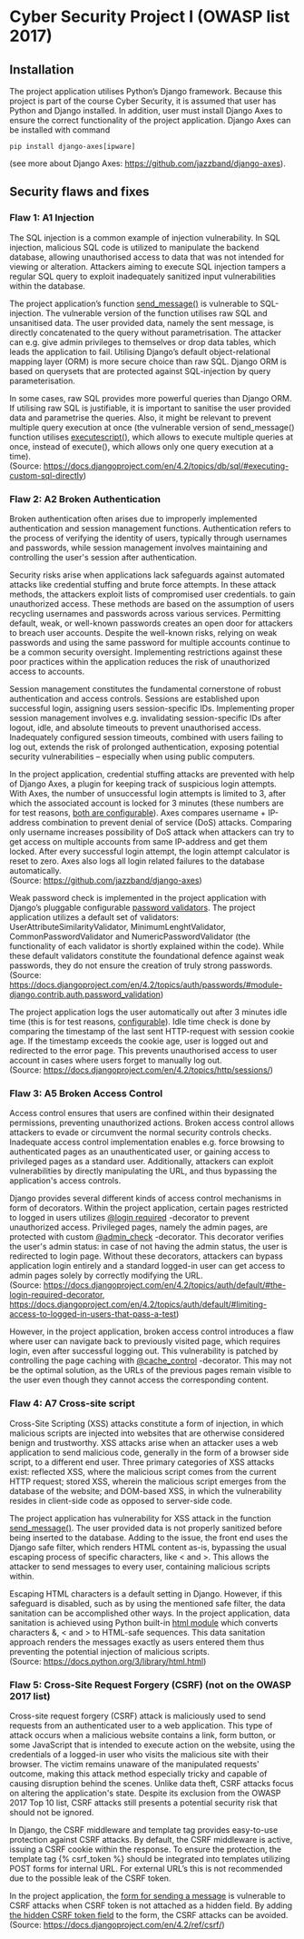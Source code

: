 # Cyber Security Project I (OWASP list 2017)

## Installation
The project application utilises Python’s Django framework. Because this project is part of the course Cyber Security, it is assumed that user has Python and Django installed. In addition, user must install Django Axes to ensure the correct functionality of the project application. Django Axes can be installed with command 
```
pip install django-axes[ipware]
```
(see more about Django Axes: https://github.com/jazzband/django-axes). 

## Security flaws and fixes

### Flaw 1: A1 Injection
The SQL injection is a common example of injection vulnerability. In SQL injection, malicious SQL code is utilized to manipulate the backend database, allowing unauthorised access to data that was not intended for viewing or alteration. Attackers aiming to execute SQL injection tampers a regular SQL query to exploit inadequately sanitized input vulnerabilities within the database.  

The project application’s function [send_message()](https://github.com/Na-na13/cyber-security-project-i/blob/8de972f38bd5bae1b2af121e4b86bcc16669f3fa/project/src/views.py#L122) is vulnerable to SQL-injection. The vulnerable version of the function utilises raw SQL and unsanitised data. The user provided data, namely the sent message, is directly concatenated to the query without parametrisation. The attacker can e.g. give admin privileges to themselves or drop data tables, which leads the application to fail. Utilising Django’s default object-relational mapping layer (ORM) is more secure choice than raw SQL. Django ORM is based on querysets that are protected against SQL-injection by query parameterisation.  

In some cases, raw SQL provides more powerful queries than Django ORM. If utilising raw SQL is justifiable, it is important to sanitise the user provided data and parametrise the queries. Also, it might be relevant to prevent multiple query execution at once (the vulnerable version of send_message() function utilises [executescript()](https://github.com/Na-na13/cyber-security-project-i/blob/8de972f38bd5bae1b2af121e4b86bcc16669f3fa/project/src/views.py#L140), which allows to execute multiple queries at once, instead of execute(), which allows only one query execution at a time).  
(Source: https://docs.djangoproject.com/en/4.2/topics/db/sql/#executing-custom-sql-directly)

### Flaw 2: A2 Broken Authentication
Broken authentication often arises due to improperly implemented authentication and session management functions. Authentication refers to the process of verifying the identity of users, typically through usernames and passwords, while session management involves maintaining and controlling the user's session after authentication.  

Security risks arise when applications lack safeguards against automated attacks like credential stuffing and brute force attempts. In these attack methods, the attackers exploit lists of compromised user credentials. to gain unauthorized access. These methods are based on the assumption of users recycling usernames and passwords across various services. Permitting default, weak, or well-known passwords creates an open door for attackers to breach user accounts.  Despite the well-known risks, relying on weak passwords and using the same password for multiple accounts continue to be a common security oversight. Implementing restrictions against these poor practices within the application reduces the risk of unauthorized access to accounts.  

Session management constitutes the fundamental cornerstone of robust authentication and access controls. Sessions are established upon successful login, assigning users session-specific IDs. Implementing proper session management involves e.g. invalidating session-specific IDs after logout, idle, and absolute timeouts to prevent unauthorised access. Inadequately configured session timeouts, combined with users failing to log out, extends the risk of prolonged authentication, exposing potential security vulnerabilities – especially when using public computers.  

In the project application, credential stuffing attacks are prevented with help of Django Axes, a plugin for keeping track of suspicious login attempts. With Axes, the number of unsuccessful login attempts is limited to 3, after which the associated account is locked for 3 minutes (these numbers are for test reasons, [both are configurable](https://github.com/Na-na13/cyber-security-project-i/blob/1abadf057979012224c3889cb481172fe4ce0bb3/project/project/settings.py#L143)). Axes compares username + IP-address combination to prevent denial of service (DoS) attacks. Comparing only username increases possibility of DoS attack when attackers can try to get access on multiple accounts from same IP-address and get them locked. After every successful login attempt, the login attempt calculator is reset to zero. Axes also logs all login related failures to the database automatically.  
(Source: https://github.com/jazzband/django-axes)  

Weak password check is implemented in the project application with Django’s pluggable configurable [password validators](https://github.com/Na-na13/cyber-security-project-i/blob/1abadf057979012224c3889cb481172fe4ce0bb3/project/project/settings.py#L98). The project application utilizes a default set of validators: UserAttributeSimilarityValidator, MinimumLenghtValidator, CommonPasswordValidator and NumericPasswordValidator (the functionality of each validator is shortly explained within the code). While these default validators constitute the foundational defence against weak passwords, they do not ensure the creation of truly strong passwords.  
(Source: https://docs.djangoproject.com/en/4.2/topics/auth/passwords/#module-django.contrib.auth.password_validation)  

The project application logs the user automatically out after 3 minutes idle time (this is for test reasons, [configurable](https://github.com/Na-na13/cyber-security-project-i/blob/1abadf057979012224c3889cb481172fe4ce0bb3/project/project/settings.py#L139)). Idle time check is done by comparing the timestamp of the last sent HTTP-request with session cookie age. If the timestamp exceeds the cookie age, user is logged out and redirected to the error page. This prevents unauthorised access to user account in cases where users forget to manually log out.  
(Source: https://docs.djangoproject.com/en/4.2/topics/http/sessions/)

### Flaw 3: A5 Broken Access Control
Access control ensures that users are confined within their designated permissions, preventing unauthorized actions. Broken access control allows attackers to evade or circumvent the normal security controls checks. Inadequate access control implementation enables e.g. force browsing to authenticated pages as an unauthenticated user, or gaining access to privileged pages as a standard user. Additionally, attackers can exploit vulnerabilities by directly manipulating the URL, and thus bypassing the application's access controls.  

Django provides several different kinds of access control mechanisms in form of decorators. Within the project application, certain pages restricted to logged in users utilizes [@login required](https://github.com/Na-na13/cyber-security-project-i/blob/1abadf057979012224c3889cb481172fe4ce0bb3/project/src/views.py#L21) -decorator to prevent unauthorized access. Privileged pages, namely the admin pages, are protected with custom [@admin_check](https://github.com/Na-na13/cyber-security-project-i/blob/1abadf057979012224c3889cb481172fe4ce0bb3/project/src/views.py#L37) -decorator. This decorator verifies the user's admin status: in case of not having the admin status, the user is redirected to login page. Without these decorators, attackers can bypass application login entirely and a standard logged-in user can get access to admin pages solely by correctly modifying the URL.  
(Source: https://docs.djangoproject.com/en/4.2/topics/auth/default/#the-login-required-decorator, https://docs.djangoproject.com/en/4.2/topics/auth/default/#limiting-access-to-logged-in-users-that-pass-a-test)  

However, in the project application, broken access control introduces a flaw where user can navigate back to previously visited page, which requires login, even after successful logging out. This vulnerability is patched by controlling the page caching with [@cache_control](https://github.com/Na-na13/cyber-security-project-i/blob/1abadf057979012224c3889cb481172fe4ce0bb3/project/src/views.py#L20) -decorator. This may not be the optimal solution, as the URLs of the previous pages remain visible to the user even though they cannot access the corresponding content.

### Flaw 4:  A7 Cross-site script
Cross-Site Scripting (XSS) attacks constitute a form of injection, in which malicious scripts are injected into websites that are otherwise considered benign and trustworthy. XSS attacks arise when an attacker uses a web application to send malicious code, generally in the form of a browser side script, to a different end user. Three primary categories of XSS attacks exist: reflected XSS, where the malicious script comes from the current HTTP request; stored XSS, wherein the malicious script emerges from the database of the website; and DOM-based XSS, in which the vulnerability resides in client-side code as opposed to server-side code.  

The project application has vulnerability for XSS attack in the function [send_message()](https://github.com/Na-na13/cyber-security-project-i/blob/1abadf057979012224c3889cb481172fe4ce0bb3/project/src/views.py#L122). The user provided data is not properly sanitized before being inserted to the database. Adding to the issue, the front end uses the Django safe filter, which renders HTML content as-is, bypassing the usual escaping process of specific characters, like < and >. This allows the attacker to send messages to every user, containing malicious scripts within.  

Escaping HTML characters is a default setting in Django. However, if this safeguard is disabled, such as by using the mentioned safe filter, the data sanitation can be accomplished other ways. In the project application, data sanitation is achieved using Python built-in [html module]() which converts characters &, < and > to HTML-safe sequences. This data sanitation approach renders the messages exactly as users entered them thus preventing the potential injection of malicious scripts.  
(Source: https://docs.python.org/3/library/html.html)

### Flaw 5: Cross-Site Request Forgery (CSRF) (not on the OWASP 2017 list)
Cross-site request forgery (CSRF) attack is maliciously used to send requests from an authenticated user to a web application. This type of attack occurs when a malicious website contains a link, form button, or some JavaScript that is intended to execute action on the website, using the credentials of a logged-in user who visits the malicious site with their browser. The victim remains unaware of the manipulated requests' outcome, making this attack method especially tricky and capable of causing disruption behind the scenes. Unlike data theft, CSRF attacks focus on altering the application's state. Despite its exclusion from the OWASP 2017 Top 10 list, CSRF attacks still presents a potential security risk that should not be ignored.  

In Django, the CSRF middleware and template tag provides easy-to-use protection against CSRF attacks. By default, the CSRF middleware is active, issuing a CSRF cookie within the response. To ensure the protection, the template tag {% csrf_token %} should be integrated into templates utilizing POST forms for internal URL. For external URL’s this is not recommended due to the possible leak of the CSRF token.  

In the project application, the [form for sending a message]() is vulnerable to CSRF attacks when CSRF token is not attached as a hidden field. By adding [the hidden CSRF token field]() to the form, the CSRF attacks can be avoided.  
(Source: https://docs.djangoproject.com/en/4.2/ref/csrf/)
